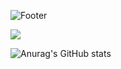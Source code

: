 ![Footer](https://capsule-render.vercel.app/api?type=waving&color=auto&height=300&section=footer&text=Welcome&fontSize=70&desc=yn0212%20GitHub%20Profile&fontColor=FFFFFF)



<a href="https://opencv.org/" target="_blank"><img src="https://img.shields.io/badge/opencv-ffcc00?style=for-the-badge&logo=#5C3EE8&logoColor=ffff99"/></a>

![Anurag's GitHub stats](https://github-readme-stats.vercel.app/api?username=yn0212&show_icons=true&theme=flag-india)
